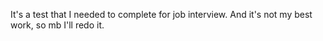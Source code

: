 It's a test that I needed to complete for job interview. And it's not my best work, so mb I'll redo it.
